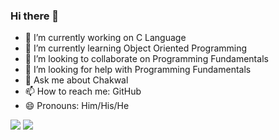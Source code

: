 ### Hi there 👋

<!--
**aizaznawab7/AizazNawab7** is a ✨ _special_ ✨ repository because its `README.md` (this file) appears on your GitHub profile.

Here are some ideas to get you started:
- ⚡ Fun fact: ...
-->

- 🔭 I’m currently working on C Language
- 🌱 I’m currently learning Object Oriented Programming
- 👯 I’m looking to collaborate on Programming Fundamentals
- 🤔 I’m looking for help with Programming Fundamentals
- 💬 Ask me about Chakwal
- 📫 How to reach me: GitHub
- 😄 Pronouns: Him/His/He

<img src="https://github-readme-stats.vercel.app/api?username=aizaznawab7&show_icons=false">
<img src="https://komarev.com/ghpvc/?username=aizaznawab7&label=Profile+Visits&color=dc143c">
